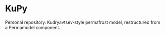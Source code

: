 # KuPy
Personal repository. Kudryavtsev-style permafrost model, restructured from a Permamodel component.
